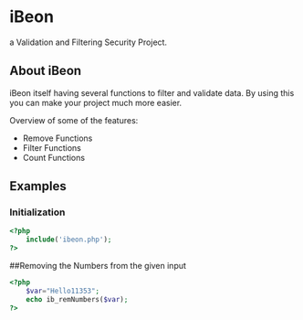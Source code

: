 iBeon
=====

a Validation and Filtering Security Project.

## About iBeon

iBeon itself having several functions to filter and validate data. By using this you can make your project much more easier.

Overview of some of the features:

* Remove Functions
* Filter Functions
* Count Functions

## Examples

### Initialization
```php
<?php
    include('ibeon.php');
?>
```

##Removing the Numbers from the given input

```php
<?php
    $var="Hello11353";
    echo ib_remNumbers($var);
?>
```
